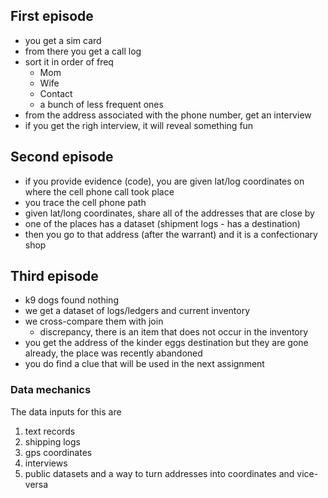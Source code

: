 ## First episode
- you get a sim card
- from there you get a call log
- sort it in order of freq
    - Mom
    - Wife
    - Contact
    - a bunch of less frequent ones
- from the address associated with the phone number, get an interview
- if you get the righ interview, it will reveal something fun

## Second episode
- if you provide evidence (code), you are given lat/log coordinates on where the cell phone call took place
- you trace the cell phone path
- given lat/long coordinates, share all of the addresses that are close by
- one of the places has a dataset (shipment logs - has a destination)
- then you go to that address (after the warrant) and it is a confectionary shop

## Third episode
- k9 dogs found nothing
- we get a dataset of logs/ledgers and current inventory
- we cross-compare them with join
    - discrepancy, there is an item that does not occur in the inventory
- you get the address of the kinder eggs destination but they are gone already, the place was recently abandoned
- you do find a clue that will be used in the next assignment

### Data mechanics
The data inputs for this are
1) text records
2) shipping logs
3) gps coordinates
4) interviews
5) public datasets and a way to turn addresses into coordinates and vice-versa
